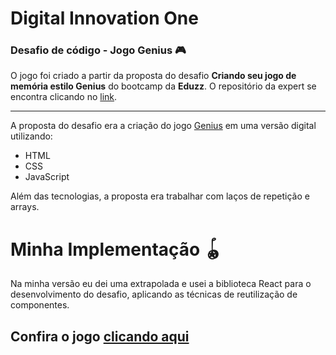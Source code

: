 # Digital Innovation One

### Desafio de código - Jogo Genius 🎮

O jogo foi criado a partir da proposta do desafio **Criando seu jogo de memória estilo Genius** do bootcamp da **Eduzz**. O repositório da expert se encontra clicando no [link](https://github.com/SpruceGabriela/genesis-dio).

---

A proposta do desafio era a criação do jogo [Genius](https://www.estrela.com.br/jogo-genius-estrela-100543353_est_pai/p) em uma versão digital utilizando:

- HTML
- CSS
- JavaScript

Além das tecnologias, a proposta era trabalhar com laços de repetição e arrays.

# Minha Implementação 🪀

Na minha versão eu dei uma extrapolada e usei a biblioteca React para o desenvolvimento do desafio, aplicando as técnicas de reutilização de componentes.

## Confira o jogo [clicando aqui](https://diogoizele.github.io/dio-challange-01-genius/)
